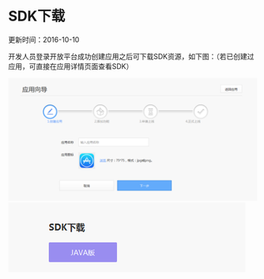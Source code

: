 # SDK下载
更新时间：2016-10-10

开发人员登录开放平台成功创建应用之后可下载SDK资源，如下图：（若已创建过应用，可直接在应用详情页面查看SDK）

![](应用添加.png)
![](SDK下载.png)


